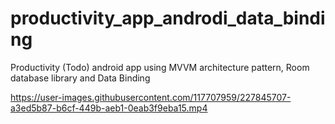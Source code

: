 # productivity_app_androdi_data_binding

Productivity (Todo) android app using MVVM architecture pattern, Room database library and Data Binding

https://user-images.githubusercontent.com/117707959/227845707-a3ed5b87-b6cf-449b-aeb1-0eab3f9eba15.mp4

